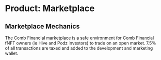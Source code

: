# Product: Marketplace

## Marketplace Mechanics

The Comb Financial marketplace is a safe environment for Comb Financial fNFT owners (ie Hive and Podz investors) to trade on an open market. 7.5% of all transactions are taxed and added to the development and marketing wallet.

